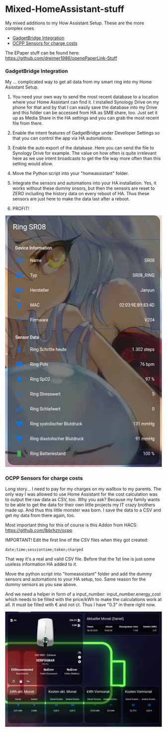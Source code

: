 # Mixed-HomeAssistant-stuff
My mixed additions to my How Assistant Setup. These are the more complex ones

* [GadgetBridge Integration](#gadgetbridge)
* [OCPP Sensors for charge costs](#ocpp)

The EPaper stuff can be found here: https://github.com/dreimer1986/openePaperLink-Stuff

### <a name="gadgetbridge"></a>GadgetBridge Integration
My ... complicated way to get all data from my smart ring into my Home Asisstant Setup.

1. You need your own way to send the most recent database to a location where your Home Assistant can find it. I installed Synology Drive on my phone for that and by that I can easily save the database into my Drive and this folder can be accessed from HA as SMB share, too. Just set it up as Media Share in the HA settings and you can grab the most recent file from there.

2. Enable the intent features of GadgetBridge under Developer Settings so that you can control the app via HA automations.
3. Enable the auto export of the database. Here you can send the file to Synology Drive for example. The value on how often is quite irrelevant here as we use intent broadcasts to get the file way more often than this setting would allow.
4. Move the Python script into your "homeassistant" folder.
5. Integrate the sensors and automations into your HA installation. Yes, it works without these dummy snsors, but then the sensors are reset to ZERO including the history data on every reboot of HA. Thus these sensors are just here to make the data last after a reboot.
6. PROFIT!

<p align="center">
  <img src="https://raw.githubusercontent.com/dreimer1986/Mixed-HomeAssistant-stuff/master/images/GadgetBridge.png">
</p>

### <a name="ocpp"></a>OCPP Sensors for charge costs
Long story... I need to pay for my charges on my wallbox to my parents. The only way I was allowed to use Home Assistant for the cost calculation was to output the raw data as CSV, too. Why you ask? Because my family wants to be able to get the data for their own little projects my IT crazy brothers made up. And thus this little monster was born. I save the data to a CSV and get my data from there again, too.

Most important thing for this of course is this Addon from HACS: https://github.com/lbbrhzn/ocpp

IMPORTANT! Edit the first line of the CSV files when they got created:

```
date;time;sessiontime;token;charged
```
That way it's a real and valid CSV file. Before that the 1st line is just some useless information HA added to it.

Move the python script into "homeassistant" folder and add the dummy sensors and automations to your HA setup, too. Same reason for the dummy sensors as you saw above.

And we need a helper in form of a input_number: input_number.energy_cost which needs to be filled with the price/kWh to make the calculations work at all. It must be filled with € and not ct. Thus I have "0.3" in there right now.

<p align="center">
  <img src="https://raw.githubusercontent.com/dreimer1986/Mixed-HomeAssistant-stuff/master/images/OCPP.png">
</p>
